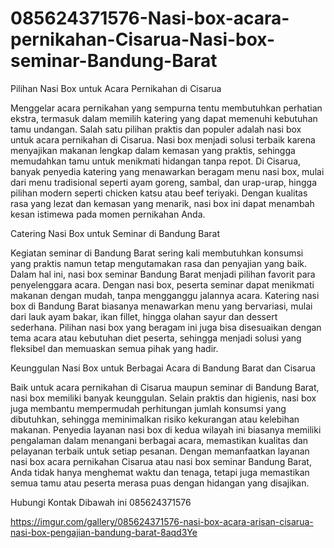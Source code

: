 # 085624371576-Nasi-box-acara-pernikahan-Cisarua-Nasi-box-seminar-Bandung-Barat
Pilihan Nasi Box untuk Acara Pernikahan di Cisarua

Menggelar acara pernikahan yang sempurna tentu membutuhkan perhatian ekstra, termasuk dalam memilih katering yang dapat memenuhi kebutuhan tamu undangan. Salah satu pilihan praktis dan populer adalah nasi box untuk acara pernikahan di Cisarua. Nasi box menjadi solusi terbaik karena menyajikan makanan lengkap dalam kemasan yang praktis, sehingga memudahkan tamu untuk menikmati hidangan tanpa repot. Di Cisarua, banyak penyedia katering yang menawarkan beragam menu nasi box, mulai dari menu tradisional seperti ayam goreng, sambal, dan urap-urap, hingga pilihan modern seperti chicken katsu atau beef teriyaki. Dengan kualitas rasa yang lezat dan kemasan yang menarik, nasi box ini dapat menambah kesan istimewa pada momen pernikahan Anda.

Catering Nasi Box untuk Seminar di Bandung Barat

Kegiatan seminar di Bandung Barat sering kali membutuhkan konsumsi yang praktis namun tetap mengutamakan rasa dan penyajian yang baik. Dalam hal ini, nasi box seminar Bandung Barat menjadi pilihan favorit para penyelenggara acara. Dengan nasi box, peserta seminar dapat menikmati makanan dengan mudah, tanpa mengganggu jalannya acara. Katering nasi box di Bandung Barat biasanya menawarkan menu yang bervariasi, mulai dari lauk ayam bakar, ikan fillet, hingga olahan sayur dan dessert sederhana. Pilihan nasi box yang beragam ini juga bisa disesuaikan dengan tema acara atau kebutuhan diet peserta, sehingga menjadi solusi yang fleksibel dan memuaskan semua pihak yang hadir.

Keunggulan Nasi Box untuk Berbagai Acara di Bandung Barat dan Cisarua

Baik untuk acara pernikahan di Cisarua maupun seminar di Bandung Barat, nasi box memiliki banyak keunggulan. Selain praktis dan higienis, nasi box juga membantu mempermudah perhitungan jumlah konsumsi yang dibutuhkan, sehingga meminimalkan risiko kekurangan atau kelebihan makanan. Penyedia layanan nasi box di kedua wilayah ini biasanya memiliki pengalaman dalam menangani berbagai acara, memastikan kualitas dan pelayanan terbaik untuk setiap pesanan. Dengan memanfaatkan layanan nasi box acara pernikahan Cisarua atau nasi box seminar Bandung Barat, Anda tidak hanya menghemat waktu dan tenaga, tetapi juga memastikan semua tamu atau peserta merasa puas dengan hidangan yang disajikan.

Hubungi Kontak Dibawah ini 
085624371576

https://imgur.com/gallery/085624371576-nasi-box-acara-arisan-cisarua-nasi-box-pengajian-bandung-barat-8aqd3Ye
